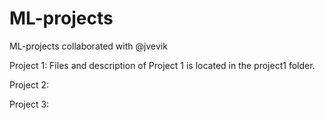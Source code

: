 # ML-projects
ML-projects collaborated with @jvevik


Project 1:
Files and description of Project 1 is located in the project1 folder.


Project 2:


Project 3:

